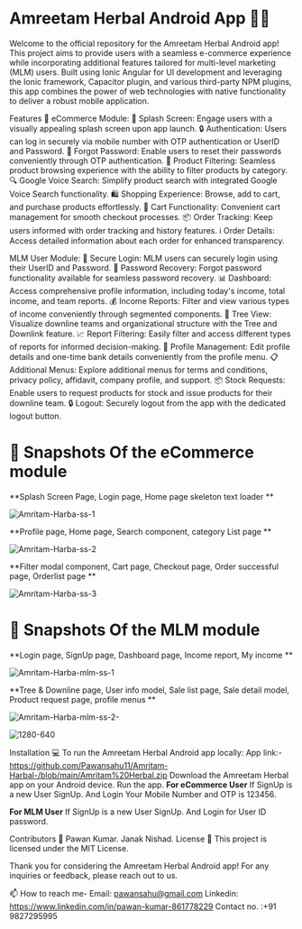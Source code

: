 # Amreetam Herbal Android App 🌿📱
Welcome to the official repository for the Amreetam Herbal Android app! This project aims to provide users with a seamless e-commerce experience while incorporating additional features tailored for multi-level marketing (MLM) users. Built using Ionic Angular for UI development and leveraging the Ionic framework, Capacitor plugin, and various third-party NPM plugins, this app combines the power of web technologies with native functionality to deliver a robust mobile application.

Features 🚀
eCommerce Module:
🌟 Splash Screen: Engage users with a visually appealing splash screen upon app launch.
🔒 Authentication: Users can log in securely via mobile number with OTP authentication or UserID and Password.
🔑 Forgot Password: Enable users to reset their passwords conveniently through OTP authentication.
🛒 Product Filtering: Seamless product browsing experience with the ability to filter products by category.
🔍 Google Voice Search: Simplify product search with integrated Google Voice Search functionality.
🛍️ Shopping Experience: Browse, add to cart, and purchase products effortlessly.
🛒 Cart Functionality: Convenient cart management for smooth checkout processes.
📦 Order Tracking: Keep users informed with order tracking and history features.
ℹ️ Order Details: Access detailed information about each order for enhanced transparency.

MLM User Module:
🔐 Secure Login: MLM users can securely login using their UserID and Password.
🔑 Password Recovery: Forgot password functionality available for seamless password recovery.
📊 Dashboard: Access comprehensive profile information, including today's income, total income, and team reports.
💰 Income Reports: Filter and view various types of income conveniently through segmented components.
🌳 Tree View: Visualize downline teams and organizational structure with the Tree and Downlink feature.
📈 Report Filtering: Easily filter and access different types of reports for informed decision-making.
👤 Profile Management: Edit profile details and one-time bank details conveniently from the profile menu.
📋 Additional Menus: Explore additional menus for terms and conditions, privacy policy, affidavit, company profile, and support.
📦 Stock Requests: Enable users to request products for stock and issue products for their downline team.
🔒 Logout: Securely logout from the app with the dedicated logout button.

# 📲 Snapshots Of the eCommerce module
**Splash Screen Page, Login page, Home page skeleton text loader **

![Amritam-Harba-ss-1](https://github.com/Pawansahu11/Amritam-Harbal-/assets/140729586/77d51ae1-365a-45d8-bda7-be31e78dd192)


**Profile page, Home page, Search component, category List page **

![Amritam-Harba-ss-2](https://github.com/Pawansahu11/Amritam-Harbal-/assets/140729586/749b92d4-11a1-4abe-a862-6039ff2e9fc8)


**Filter modal component, Cart page, Checkout page, Order successful page, Orderlist page **

![Amritam-Harba-ss-3](https://github.com/Pawansahu11/Amritam-Harbal-/assets/140729586/e9e6ece7-d7ef-4830-9bf3-50eed1c3113c)


# 📲 Snapshots Of the MLM module

**Login page, SignUp page, Dashboard page, Income report, My income **

![Amritam-Harba-mlm-ss-1](https://github.com/Pawansahu11/Amritam-Harbal-/assets/140729586/ae9ffefa-9665-4559-90f7-24acc1c6de2e)


**Tree & Downline page, User info model, Sale list page, Sale detail model, Product request page, profile menus **

![Amritam-Harba-mlm-ss-2-](https://github.com/Pawansahu11/Amritam-Harbal-/assets/140729586/b2d4bfe3-3e6a-4aa1-b4c6-abff161b608c)


![1280-640](https://github.com/Pawansahu11/Amritam-Harbal-/assets/140729586/5e6f1e79-298b-4c3f-8bec-6c5b6fa55de4)



Installation 💻
To run the Amreetam Herbal Android app locally:
App link:- https://github.com/Pawansahu11/Amritam-Harbal-/blob/main/Amritam%20Herbal.zip
Download the Amreetam Herbal app on your Android device.
Run the app.
**For eCommerce User**
If SignUp is a new User SignUp.
And Login Your Mobile Number and OTP is 123456.

**For MLM User**
If SignUp is a new User SignUp.
And Login for User ID password.

Contributors 🙌
Pawan Kumar.
Janak Nishad.
License 📄
This project is licensed under the MIT License.

Thank you for considering the Amreetam Herbal Android app! For any inquiries or feedback, please reach out to us.

📫 How to reach me- Email: pawansahu@gmail.com Linkedin: https://www.linkedin.com/in/pawan-kumar-861778229 Contact no. :+91 9827295995 
